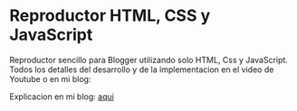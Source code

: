 <h1>Reproductor HTML, CSS y JavaScript</h1>
Reproductor sencillo para Blogger utilizando solo HTML, Css y JavaScript.
Todos los detalles del desarrollo y de la implementacion en el video de Youtube o en mi blog:

Explicacion en mi blog: <a href="https://samuelcastilloseo.blogspot.com/2021/08/reproductor-mp3-html-css-javascript.html">aqui</a>
